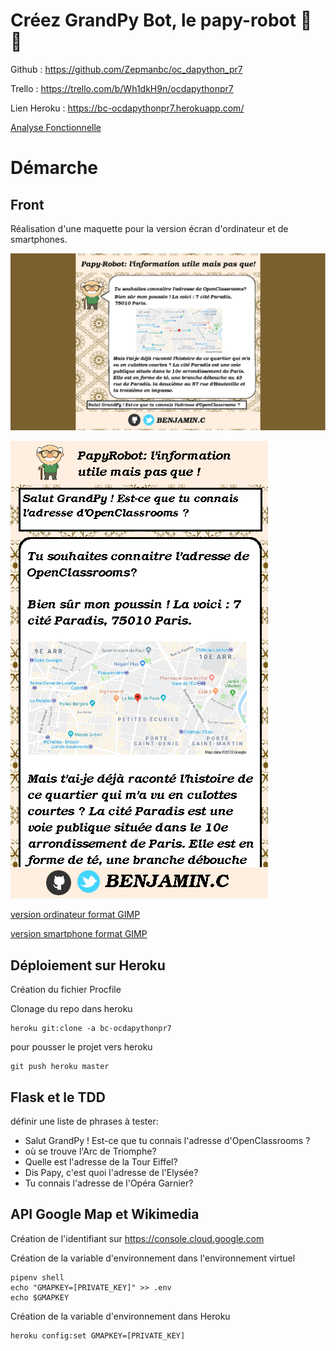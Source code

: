 # Créez GrandPy Bot, le papy-robot 🤖 👴

Github : https://github.com/Zepmanbc/oc_dapython_pr7

Trello : https://trello.com/b/Wh1dkH9n/ocdapythonpr7

Lien Heroku : https://bc-ocdapythonpr7.herokuapp.com/

[Analyse Fonctionnelle](analyse_fonctionelle.md)

# Démarche

## Front

Réalisation d'une maquette pour la version écran d'ordinateur et de smartphones.

![version ordinateur](front/version_ordi.png)

![version smartphone](front/version_mobile.png)

[version ordinateur format GIMP](front/version_ordi.xcf)

[version smartphone format GIMP](front/version_mobile.xcf)

## Déploiement sur Heroku

Création du fichier Procfile

Clonage du repo dans heroku

    heroku git:clone -a bc-ocdapythonpr7

pour pousser le projet vers heroku

    git push heroku master

## Flask et le TDD

définir une liste de phrases à tester:

* Salut GrandPy ! Est-ce que tu connais l'adresse d'OpenClassrooms ?
* où se trouve l'Arc de Triomphe?
* Quelle est l'adresse de la Tour Eiffel?
* Dis Papy, c'est quoi l'adresse de l'Elysée?
* Tu connais l'adresse de l'Opéra Garnier?


## API Google Map et Wikimedia

Création de l'identifiant sur https://console.cloud.google.com

Création de la variable d'environnement dans l'environnement virtuel

    pipenv shell
    echo "GMAPKEY=[PRIVATE_KEY]" >> .env
    echo $GMAPKEY

Création de la variable d'environnement dans Heroku

    heroku config:set GMAPKEY=[PRIVATE_KEY]